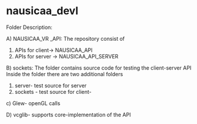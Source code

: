 # nausicaa_devl

Folder Description:

A) NAUSICAA_VR _API:
   The repository consist of
   1. APIs for client-> NAUSICAA_API
   2. APIs for server -> NAUSICAA_API_SERVER
   
B) sockets:
The folder contains source code for testing the client-server API
 Inside the folder there are two additional folders
  1) server- test source for server
  2) sockets - test source for client-

c) Glew- openGL calls

D) vcglib- supports core-implementation of the API  


